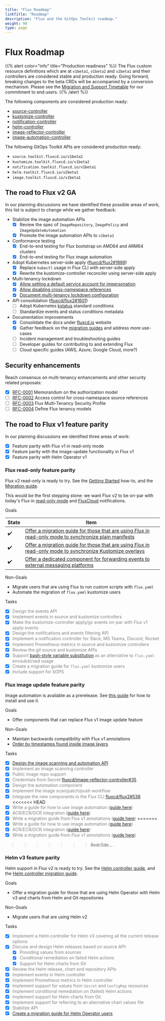 ```yaml
---
title: "Flux Roadmap"
linkTitle: "Roadmap"
description: "Flux and the GitOps Toolkit roadmap."
weight: 90
type: page
---
```


# Flux Roadmap

{{% alert color="info" title="Production readiness" %}}
The Flux custom resource definitions which are at `v1beta1`, `v1beta2` and `v2beta1`
and their controllers are considered stable and production ready.
Going forward, breaking changes to the beta CRDs will be accompanied by a conversion mechanism.
Please see the [Migration and Support Timetable](docs/migration/timetable.md) for our commitment to end users.
{{% /alert %}}

The following components are considered production ready:

- [source-controller](docs/components/source)
- [kustomize-controller](docs/components/kustomize)
- [notification-controller](docs/components/notification)
- [helm-controller](docs/components/helm)
- [image-reflector-controller](docs/components/image)
- [image-automation-controller](docs/components/image)

The following GitOps Toolkit APIs are considered production ready:

- `source.toolkit.fluxcd.io/v1beta2`
- `kustomize.toolkit.fluxcd.io/v1beta2`
- `notification.toolkit.fluxcd.io/v1beta1`
- `helm.toolkit.fluxcd.io/v2beta1`
- `image.toolkit.fluxcd.io/v1beta1`

## The road to Flux v2 GA

In our planning discussions we have identified these possible areas of work,
this list is subject to change while we gather feedback:

- Stabilize the image automation APIs
    - [x] Review the spec of `ImageRepository`, `ImagePolicy` and `ImageUpdateAutomation`
    - [x] Promote the image automation APIs to `v1beta1`

- Conformance testing
    - [x] End-to-end testing for Flux bootstrap on AMD64 and ARM64 clusters
    - [x] End-to-end testing for Flux image automation

- Adopt Kubernetes server-side apply ([fluxcd/flux2#1889](https://github.com/fluxcd/flux2/issues/1889))
    - [x] Replace `kubectl` usage in Flux CLI with server-side apply
    - [x] Rewrite the kustomize-controller reconciler using server-side apply

- Multi-tenancy lockdown
    - [x] [Allow setting a default service account for impersonation](https://github.com/fluxcd/flux2/issues/2340)
    - [x] [Allow disabling cross-namespace references](https://github.com/fluxcd/flux2/issues/2337)
    - [x] [Document multi-tenancy lockdown configuration](docs/installation.md#multi-tenancy-lockdown)

- API consolidation ([fluxcd/flux2#1601](https://github.com/fluxcd/flux2/issues/1601))
    - [ ] Adopt Kubernetes [kstatus](https://github.com/kubernetes-sigs/cli-utils/tree/v0.25.0/pkg/kstatus#conditions) standard conditions
    - [ ] Standardize events and status conditions metadata

- Documentation improvements
    - [x] Consolidate the docs under [fluxcd.io](https://fluxcd.io) website
    - [x] Gather feedback on the [migration guides](https://github.com/fluxcd/flux2/discussions/413) and address more use-cases
    - [ ] Incident management and troubleshooting guides
    - [ ] Developer guides for contributing to and extending Flux
    - [ ] Cloud specific guides (AWS, Azure, Google Cloud, more?)

## Security enhancements

Reach consensus on multi-tenancy enhancements and other security related proposals:

- [x] [RFC-0001](https://github.com/fluxcd/flux2/pull/2212) Memorandum on the authorization model
- [ ] [RFC-0002](https://github.com/fluxcd/flux2/pull/2092) Access control for cross-namespace source references
- [ ] [RFC-0003](https://github.com/fluxcd/flux2/pull/2093) Flux Multi-Tenancy Security Profile
- [ ] [RFC-0004](https://github.com/fluxcd/flux2/pull/2086) Define Flux tenancy models

## The road to Flux v1 feature parity

In our planning discussions we identified three areas of work:

- [x] Feature parity with Flux v1 in read-only mode
- [x] Feature parity with the image-update functionality in Flux v1
- [x] Feature parity with Helm Operator v1

### Flux read-only feature parity

Flux v2 read-only is ready to try. See the [Getting
Started](/docs/get-started/) how-to, and the
[Migration
guide](/docs/migration/flux-v1-migration/).

This would be the first stepping stone: we want Flux v2 to be on-par with today's Flux in
[read-only mode](https://github.com/fluxcd/flux/blob/master/docs/faq.md#can-i-run-flux-with-readonly-git-access)
and [FluxCloud](https://github.com/justinbarrick/fluxcloud) notifications.

Goals

State | Item
----- | ----
:heavy_check_mark: | [Offer a migration guide for those that are using Flux in read-only mode to synchronize plain manifests](/docs/migration/flux-v1-migration/)
:heavy_check_mark: | [Offer a migration guide for those that are using Flux in read-only mode to synchronize Kustomize overlays](/docs/migration/flux-v1-migration/)
:heavy_check_mark: | [Offer a dedicated component for forwarding events to external messaging platforms](/docs/operations/notifications/)

Non-Goals

-  Migrate users that are using Flux to run custom scripts with `flux.yaml`
-  Automate the migration of `flux.yaml` kustomize users

Tasks

- [x]  <span style="color:grey">Design the events API</span>
- [x]  <span style="color:grey">Implement events in source and kustomize controllers</span>
- [x]  <span style="color:grey">Make the kustomize-controller apply/gc events on-par with Flux v1 apply events</span>
- [x]  <span style="color:grey">Design the notifications and events filtering API</span>
- [x]  <span style="color:grey">Implement a notification controller for Slack, MS Teams, Discord, Rocket</span>
- [x]  <span style="color:grey">Implement Prometheus metrics in source and kustomize controllers</span>
- [x]  <span style="color:grey">Review the git source and kustomize APIs</span>
- [x]  <span style="color:grey">Support [bash-style variable substitution](/docs/components/kustomize/kustomization/#variable-substitution) as an alternative to `flux.yaml` envsubst/sed usage</span>
- [x]  <span style="color:grey">Create a migration guide for `flux.yaml` kustomize users</span>
- [x]  <span style="color:grey">Include support for SOPS</span>

### Flux image update feature parity

Image automation is available as a prerelease. See [this
guide](/docs/workflows/image-update/) for how to
install and use it.

Goals

-  Offer components that can replace Flux v1 image update feature

Non-Goals

-  Maintain backwards compatibility with Flux v1 annotations
-  [Order by timestamps found inside image layers](https://github.com/fluxcd/flux2/discussions/802)

Tasks

- [x] <span style="color:grey">[Design the image scanning and automation API](https://github.com/fluxcd/flux2/discussions/107)</span>
- [x] <span style="color:grey">Implement an image scanning controller</span>
- [x] <span style="color:grey">Public image repo support</span>
- [x] <span style="color:grey">Credentials from Secret [fluxcd/image-reflector-controller#35](https://github.com/fluxcd/image-reflector-controller/pull/35)</span>
- [x] <span style="color:grey">Design the automation component</span>
- [x] <span style="color:grey">Implement the image scan/patch/push workflow</span>
- [x] <span style="color:grey">Integrate the new components in the Flux CLI [fluxcd/flux2#538](https://github.com/fluxcd/flux2/pull/538)</span>
<<<<<<< HEAD
- [x] <span style="color:grey">Write a guide for how to use image automation ([guide here](/docs/guides/image-update/))</span>
- [x] <span style="color:grey">ACR/ECR/GCR integration ([guide here](/docs/guides/image-update/#imagerepository-cloud-providers-authentication))</span>
- [x] <span style="color:grey">Write a migration guide from Flux v1 annotations ([guide here](/docs/migration/flux-v1-automation-migration/))</span>
=======
- [x] <span style="color:grey">Write a guide for how to use image automation ([guide here](/docs/workflows/image-update/))</span>
- [x] <span style="color:grey">ACR/ECR/GCR integration ([guide here](/docs/workflows/image-update/#imagerepository-cloud-providers-authentication))</span>
- [x] <span style="color:grey">Write a migration guide from Flux v1 annotations ([guide here](/docs/installation/migration/flux-v1-automation-migration/))</span>
>>>>>>> 8edc5de... .

### Helm v3 feature parity

Helm support in Flux v2 is ready to try. See the [Helm controller
guide](/docs/workflows/helmreleases/), and the [Helm
controller migration
guide](/docs/migration/helm-operator-migration/).

Goals

-  Offer a migration guide for those that are using Helm Operator with Helm v3 and charts from
   Helm and Git repositories

Non-Goals

-  Migrate users that are using Helm v2

Tasks

- [x]  <span style="color:grey">Implement a Helm controller for Helm v3 covering all the current release options</span>
- [x]  <span style="color:grey">Discuss and design Helm releases based on source API:</span>
    * [x]  <span style="color:grey">Providing values from sources</span>
    * [x]  <span style="color:grey">Conditional remediation on failed Helm actions</span>
    * [x]  <span style="color:grey">Support for Helm charts from Git</span>
- [x]  <span style="color:grey">Review the Helm release, chart and repository APIs</span>
- [x]  <span style="color:grey">Implement events in Helm controller</span>
- [x]  <span style="color:grey">Implement Prometheus metrics in Helm controller</span>
- [x]  <span style="color:grey">Implement support for values from `Secret` and `ConfigMap` resources</span>
- [x]  <span style="color:grey">Implement conditional remediation on (failed) Helm actions</span>
- [x]  <span style="color:grey">Implement support for Helm charts from Git</span>
- [x]  <span style="color:grey">Implement support for referring to an alternative chart values file</span>
- [x]  <span style="color:grey">Stabilize API</span>
- [x]  <span style="color:grey">[Create a migration guide for Helm Operator users](docs/migration/helm-operator-migration.md)</span>
